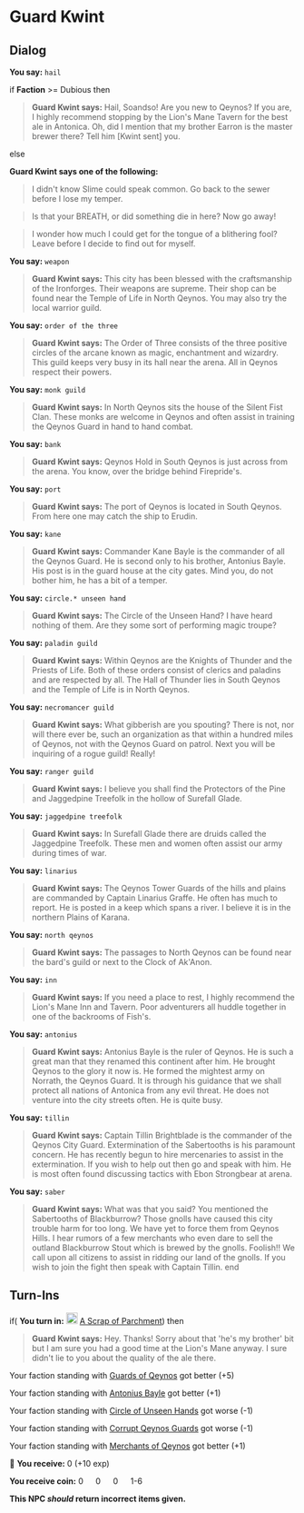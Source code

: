 # Guard Kwint


## Dialog

**You say:** `hail`



if **Faction** >= Dubious then 



>**Guard Kwint says:** Hail, Soandso! Are you new to Qeynos? If you are, I highly recommend stopping by the Lion's Mane Tavern for the best ale in Antonica. Oh, did I mention that my brother Earron is the master brewer there? Tell him [Kwint sent] you.


else



**Guard Kwint says one of the following:**

>I didn't know Slime could speak common. Go back to the sewer before I lose my temper.

>Is that your BREATH, or did something die in here? Now go away!

>I wonder how much I could get for the tongue of a blithering fool? Leave before I decide to find out for myself.




**You say:** `weapon`



>**Guard Kwint says:** This city has been blessed with the craftsmanship of the Ironforges.  Their weapons are supreme.  Their shop can be found near the Temple of Life in North Qeynos.  You may also try the local warrior guild.

**You say:** `order of the three`



>**Guard Kwint says:** The Order of Three consists of the three positive circles of the arcane known as magic, enchantment and wizardry.  This guild keeps very busy in its hall near the arena.  All in Qeynos respect their powers.

**You say:** `monk guild`



>**Guard Kwint says:** In North Qeynos sits the house of the Silent Fist Clan.  These monks are welcome in Qeynos and often assist in training the Qeynos Guard in hand to hand combat.

**You say:** `bank`



>**Guard Kwint says:** Qeynos Hold in South Qeynos is just across from the arena.  You know, over the bridge behind Firepride's.

**You say:** `port`



>**Guard Kwint says:** The port of Qeynos is located in South Qeynos.  From here one may catch the ship to Erudin.

**You say:** `kane`



>**Guard Kwint says:** Commander Kane Bayle is the commander of all the Qeynos Guard.  He is second only to his brother, Antonius Bayle.  His post is in the guard house at the city gates.  Mind you, do not bother him, he has a bit of a temper.

**You say:** `circle.* unseen hand`



>**Guard Kwint says:** The Circle of the Unseen Hand?  I have heard nothing of them.  Are they some sort of performing magic troupe?

**You say:** `paladin guild`



>**Guard Kwint says:** Within Qeynos are the Knights of Thunder and the Priests of Life.  Both of these orders consist of clerics and paladins and are respected by all.  The Hall of Thunder lies in South Qeynos and the Temple of Life is in North Qeynos.

**You say:** `necromancer guild`



>**Guard Kwint says:** What gibberish are you spouting?  There is not, nor will there ever be, such an organization as that within a hundred miles of Qeynos, not with the Qeynos Guard on patrol.  Next you will be inquiring of a rogue guild!  Really!

**You say:** `ranger guild`




>**Guard Kwint says:** I believe you shall find the Protectors of the Pine and Jaggedpine Treefolk in the hollow of Surefall Glade.


**You say:** `jaggedpine treefolk`



>**Guard Kwint says:** In Surefall Glade there are druids called the Jaggedpine Treefolk.  These men and women often assist our army during times of war.

**You say:** `linarius`



>**Guard Kwint says:** The Qeynos Tower Guards of the hills and plains are commanded by Captain Linarius Graffe.  He often has much to report.  He is posted in a keep which spans a river.  I believe it is in the northern Plains of Karana.

**You say:** `north qeynos`



>**Guard Kwint says:** The passages to North Qeynos can be found near the bard's guild or next to the Clock of Ak'Anon.

**You say:** `inn`




>**Guard Kwint says:** If you need a place to rest, I highly recommend the Lion's Mane Inn and Tavern.  Poor adventurers all huddle together in one of the backrooms of Fish's.


**You say:** `antonius`



>**Guard Kwint says:** Antonius Bayle is the ruler of Qeynos. He is such a great man that they renamed this continent after him. He brought Qeynos to the glory it now is. He formed the mightest army on Norrath, the Qeynos Guard. It is through his guidance that we shall protect all nations of Antonica from any evil threat. He does not venture into the city streets often. He is quite busy.

**You say:** `tillin`



>**Guard Kwint says:** Captain Tillin Brightblade is the commander of the Qeynos City Guard. Extermination of the Sabertooths is his paramount concern. He has recently begun to hire mercenaries to assist in the extermination. If you wish to help out then go and speak with him. He is most often found discussing tactics with Ebon Strongbear at arena.

**You say:** `saber`



>**Guard Kwint says:** What was that you said? You mentioned the Sabertooths of Blackburrow? Those gnolls have caused this city trouble harm for too long. We have yet to force them from Qeynos Hills. I hear rumors of a few merchants who even dare to sell the outland Blackburrow Stout which is brewed by the gnolls. Foolish!! We call upon all citizens to assist in ridding our land of the gnolls. If you wish to join the fight then speak with Captain Tillin.
end



## Turn-Ins





if( **You turn in:** <img style="background:url(/static/icons/blank_slot.gif);width:20px;height:20px;" src="/static/icons/item_504.png" alt="" /> <a
                                href="/item/18821" data-url="18821" class="tooltip-link link">A Scrap of Parchment</a>) then


>**Guard Kwint says:** Hey. Thanks! Sorry about that 'he's my brother' bit but I am sure you had a good time at the Lion's Mane anyway. I sure didn't lie to you about the quality of the ale there.





Your faction standing with [Guards of Qeynos](/faction/262) got better (<span class='text-success'>+5</span>)


Your faction standing with [Antonius Bayle](/faction/219) got better (<span class='text-success'>+1</span>)


Your faction standing with [Circle of Unseen Hands](/faction/223) got worse (<span class='text-danger'>-1</span>)


Your faction standing with [Corrupt Qeynos Guards](/faction/230) got worse (<span class='text-danger'>-1</span>)


Your faction standing with [Merchants of Qeynos](/faction/291) got better (<span class='text-success'>+1</span>)


 &#127873; **You receive:** 0 (+10 exp)

**You receive coin:** 0 <img src='/static/icons/item_644.png' width='14' height='14'/> 0 <img src='/static/icons/item_645.png' width='14' height='14'/> 0 <img src='/static/icons/item_646.png' width='14' height='14'/> 1-6 <img src='/static/icons/item_647.png' width='14' height='14'/> 

**This NPC *should* return incorrect items given.**
